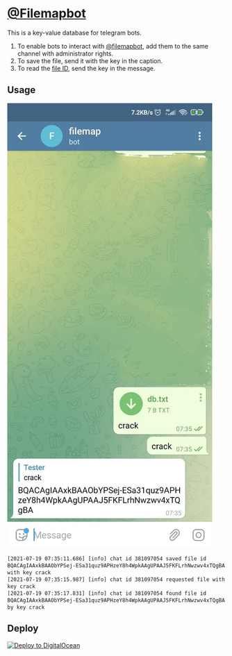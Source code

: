 # [@Filemapbot](https://t.me/filemapbot)

This is a key-value database for telegram bots.

1. To enable bots to interact with [@filemapbot](https://t.me/filemapbot), add them to the same channel with
   administrator rights.
1. To save the file, send it with the key in the caption.
1. To read the [file ID](https://core.telegram.org/bots/api#document), send the key in the message.

## Usage

![](Example.jpg "Example")

```shell
[2021-07-19 07:35:11.686] [info] chat id 381097054 saved file id BQACAgIAAxkBAAObYPSej-ESa31quz9APHzeY8h4WpkAAgUPAAJ5FKFLrhNwzwv4xTQgBA with key crack
[2021-07-19 07:35:15.987] [info] chat id 381097054 requested file with key crack
[2021-07-19 07:35:17.831] [info] chat id 381097054 found file id BQACAgIAAxkBAAObYPSej-ESa31quz9APHzeY8h4WpkAAgUPAAJ5FKFLrhNwzwv4xTQgBA by key crack
```

## Deploy

[![Deploy to DigitalOcean](https://www.deploytodo.com/do-btn-blue-ghost.svg)](https://cloud.digitalocean.com/apps/new?repo=https://github.com/demidko/filemapbot/tree/main)

